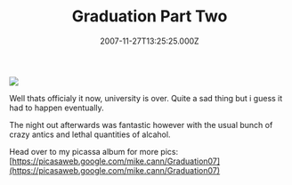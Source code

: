 ﻿---
coverImage: /images/fallback-post-header.png
date: '2007-11-27T13:25:25.000Z'
tags: []
title: Graduation Part Two
oldUrl: /photos-personal/graduation-part-two
---

[![](https://lh4.google.com/mike.cann/R0wLbcA26rI/AAAAAAAAEs0/RL9WXF7gGP4/s400/DSC02638.JPG)](https://picasaweb.google.com/mike.cann/Graduation07/photo#5137493840927058610)

Well thats officialy it now, university is over. Quite a sad thing but i guess it had to happen eventually.

<!-- more -->

The night out afterwards was fantastic however with the usual bunch of crazy antics and lethal quantities of alcahol.

Head over to my picassa album for more pics: [https://picasaweb.google.com/mike.cann/Graduation07](https://picasaweb.google.com/mike.cann/Graduation07)
